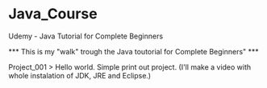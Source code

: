 # Java_Course
Udemy - Java Tutorial for Complete Beginners

*** This is my "walk" trough the Java toutorial for Complete Beginners" ***

Project_001 > Hello world. Simple print out project. (I'll make a video with whole instalation of JDK, JRE and Eclipse.)
